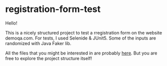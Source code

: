 # registration-form-test
Hello!

This is a nicely structured project to test a rregistration form on the website demoqa.com.
For tests, I used Selenide & JUnit5. Some of the inputs are randomized with Java Faker lib.

All the files that you might be interested in are probably <a href = https://github.com/alena-shs/registration-form-test/tree/master/src/test/java/tests>here</a>.
But you are free to explore the project structure itself!

